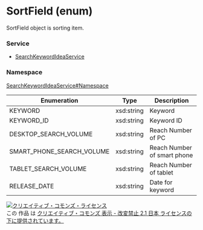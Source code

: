 # SortField (enum)
SortField object is sorting item.
### Service
+ [SearchKeywordIdeaService](../../services/SearchKeywordIdeaService.md)

### Namespace
[SearchKeywordIdeaService#Namespace](../../services/SearchKeywordIdeaService.md#namespace)

| Enumeration | Type | Description |
|---|---|---|
| KEYWORD | xsd:string | Keyword |
| KEYWORD_ID | xsd:string | Keyword ID |
| DESKTOP_SEARCH_VOLUME	| xsd:string | Reach Number of PC |
| SMART_PHONE_SEARCH_VOLUME	| xsd:string | Reach Number of smart phone |
| TABLET_SEARCH_VOLUME	| xsd:string | Reach Number of tablet |
| RELEASE_DATE	| xsd:string | Date for keyword |
 

<a rel="license" href="http://creativecommons.org/licenses/by-nd/2.1/jp/">
<img alt="クリエイティブ・コモンズ・ライセンス" style="border-width:0" src="https://i.creativecommons.org/l/by-nd/2.1/jp/88x31.png" />
</a><br />
この 作品 は <a rel="license" href="http://creativecommons.org/licenses/by-nd/2.1/jp/">
クリエイティブ・コモンズ 表示 - 改変禁止 2.1 日本 ライセンスの下に提供されています。</a>

